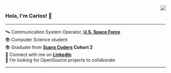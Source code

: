 <img align="right" src="https://komarev.com/ghpvc/?username=gncarlos&color=yellow" />

### Hola, I'm Carlos! 👋
---

🛰 Communication System Operator, **[U.S. Space Force][USSF]** <br/>
📚 Computer Science student <br/>
📚 Graduate from **[Supra Coders][supracoder] Cohort 2** <br/>
💬 Connect with me on **[LinkedIn][linkedIn]** <br/>
👯 I’m looking for OpenSource projects to collaborate <br/>

---



[USSF]: https://www.spaceforce.mil/
[supracoder]: http://supracoders.us/projects/
[linkedIn]: https://www.linkedin.com/in/cgacs/

